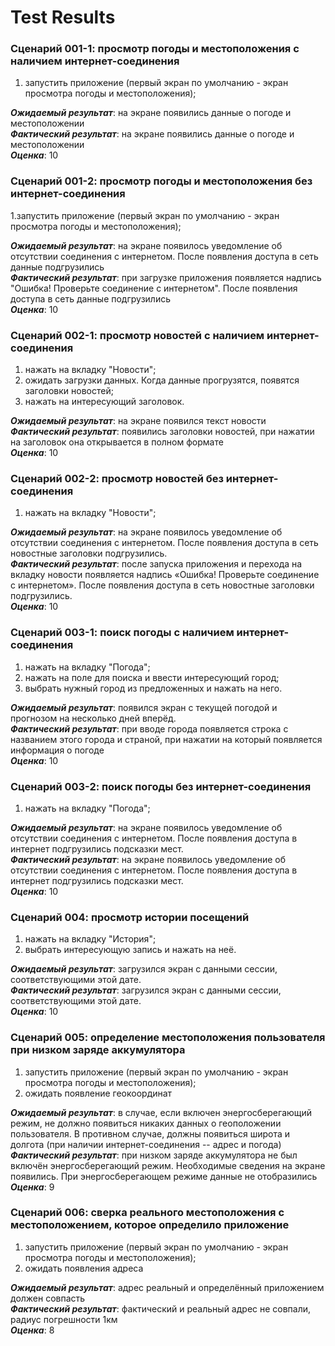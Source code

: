 # Test Results

### Сценарий 001-1: просмотр погоды и местоположения с наличием интернет-соединения

1. запустить приложение (первый экран по умолчанию - экран просмотра погоды и местоположения);<br />

<b><i>Ожидаемый результат</i></b>: на экране появились данные о погоде и местоположении<br />
<b><i>Фактический результат</i></b>: на экране появились данные о погоде и местоположении<br />
<b><i>Оценка</i></b>: 10<br />

### Сценарий 001-2: просмотр погоды и местоположения без интернет-соединения

1.запустить приложение (первый экран по умолчанию - экран просмотра погоды и местоположения);<br />

<b><i>Ожидаемый результат</i></b>: на экране появилось уведомление об отсутствии соединения с интернетом. После появления доступа в сеть данные подгрузились<br />
<b><i>Фактический результат</i></b>: при загрузке приложения появляется надпись "Ошибка! Проверьте соединение с интернетом". После появления доступа в сеть данные подгрузились<br />
<b><i>Оценка</i></b>: 10<br />

### Сценарий 002-1: просмотр новостей с наличием интернет-соединения

1. нажать на вкладку "Новости";<br />
2. ожидать загрузки данных. Когда данные прогрузятся, появятся заголовки новостей;<br />
3. нажать на интересующий заголовок.<br />

<b><i>Ожидаемый результат</i></b>: на экране появился текст новости<br />
<b><i>Фактический результат</i></b>: появились заголовки новостей, при нажатии на заголовок она открывается в полном формате<br />
<b><i>Оценка</i></b>: 10<br />

### Сценарий 002-2: просмотр новостей без интернет-соединения

1. нажать на вкладку "Новости";<br />

<b><i>Ожидаемый результат</i></b>: на экране появилось уведомление об отсутствии соединения с интернетом.	После появления доступа в сеть новостные заголовки подгрузились.<br />
<b><i>Фактический результат</i></b>: после запуска приложения и перехода на вкладку новости появляется надпись «Ошибка! Проверьте соединение с интернетом». После появления доступа в сеть новостные заголовки подгрузились.<br />
<b><i>Оценка</i></b>: 10<br />

### Сценарий 003-1: поиск погоды с наличием интернет-соединения

1. нажать на вкладку "Погода";<br />
2. нажать на поле для поиска и ввести интересующий город;<br />
3. выбрать нужный город из предложенных и нажать на него.<br />

<b><i>Ожидаемый результат</i></b>: появился экран с текущей погодой и прогнозом на несколько дней вперёд.<br />
<b><i>Фактический результат</i></b>: при вводе города появляется строка с названием этого города и страной, при нажатии на который появляется информация о погоде<br />
<b><i>Оценка</i></b>: 10<br />

### Сценарий 003-2: поиск погоды без интернет-соединения

1. нажать на вкладку "Погода";<br />

<b><i>Ожидаемый результат</i></b>: на экране появилось уведомление об отсутствии соединения с интернетом. После появления доступа в интернет подгрузились подсказки мест.<br />
<b><i>Фактический результат</i></b>: на экране появилось уведомление об отсутствии соединения с интернетом. После появления доступа в интернет подгрузились подсказки мест.<br />
<b><i>Оценка</i></b>: 10<br />

### Сценарий 004: просмотр истории посещений

1. нажать на вкладку "История";<br />
2. выбрать интересующую запись и нажать на неё.<br />

<b><i>Ожидаемый результат</i></b>: загрузился экран с данными сессии, соответствующими этой дате.<br />
<b><i>Фактический результат</i></b>:  загрузился экран с данными сессии, соответствующими этой дате.<br />
<b><i>Оценка</i></b>: 10<br />

### Сценарий 005: определение местоположения пользователя при низком заряде аккумулятора

1. запустить приложение (первый экран по умолчанию - экран просмотра погоды и местоположения);<br />
2. ожидать появление геокоординат<br />

<b><i>Ожидаемый результат</i></b>: в случае, если включен энергосберегающий режим, не должно появиться никаких данных о геоположении пользователя. В противном случае, должны появиться широта и долгота (при наличии интернет-соединения -- адрес и погода)<br />
<b><i>Фактический результат</i></b>: при низком заряде аккумулятора не был включён энергосберегающий режим. Необходимые сведения на экране появились. При энергосберегающем режиме данные не отобразились<br />
<b><i>Оценка</i></b>: 9<br />

### Сценарий 006: сверка реального местоположения с местоположением, которое определило приложение

1. запустить приложение (первый экран по умолчанию - экран просмотра погоды и местоположения);<br />
2. ожидать появления адреса<br />

<b><i>Ожидаемый результат</i></b>: адрес реальный и определённый приложением должен совпасть<br />
<b><i>Фактический результат</i></b>: фактический и реальный адрес не совпали, радиус погрешности 1км<br />
<b><i>Оценка</i></b>: 8<br />
